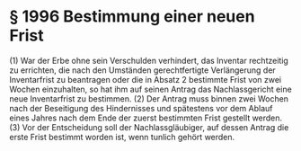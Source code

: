 # § 1996 Bestimmung einer neuen Frist
(1) War der Erbe ohne sein Verschulden verhindert, das Inventar rechtzeitig zu errichten, die nach den Umständen gerechtfertigte Verlängerung der Inventarfrist zu beantragen oder die in Absatz 2 bestimmte Frist von zwei Wochen einzuhalten, so hat ihm auf seinen Antrag das Nachlassgericht eine neue Inventarfrist zu bestimmen.
(2) Der Antrag muss binnen zwei Wochen nach der Beseitigung des Hindernisses und spätestens vor dem Ablauf eines Jahres nach dem Ende der zuerst bestimmten Frist gestellt werden.
(3) Vor der Entscheidung soll der Nachlassgläubiger, auf dessen Antrag die erste Frist bestimmt worden ist, wenn tunlich gehört werden.